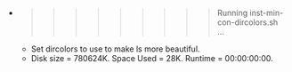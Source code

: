 * >>>>>>>>> Running inst-min-con-dircolors.sh ...
  * Set dircolors to use  to make ls more beautiful.
  * Disk size = 780624K. Space Used = 28K. Runtime = 00:00:00:00.

